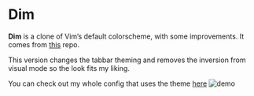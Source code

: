 # Dim

**Dim** is a clone of Vim’s default colorscheme, with some improvements.
It comes from [this](https://github.com/jeffkreeftmeijer/vim-dim) repo.

This version changes the tabbar theming and removes the inversion from
visual mode so the look fits my liking.

You can check out my whole config that uses the theme
[here](https://github.com/MaciejZj/Dotfiles)
![demo](http://u.cubeupload.com/maciejzj/vimdim.png)
